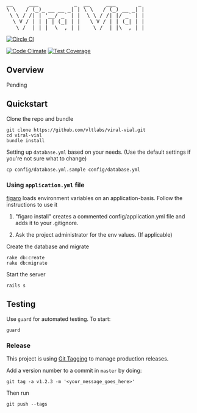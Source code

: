 <pre>
__     ___           _  __     ___       _
\ \   / (_)_ __ __ _| | \ \   / (_) __ _| |
 \ \ / /| | '__/ _` | |  \ \ / /| |/ _` | |
  \ V / | | | | (_| | |   \ V / | | (_| | |
   \_/  |_|_|  \__,_|_|    \_/  |_|\__,_|_|
</pre>

[![Circle CI](https://circleci.com/gh/vltlabs/viral-vial.svg?style=svg)](https://circleci.com/gh/vltlabs/viral-vial)

[![Code Climate](https://codeclimate.com/repos/546b1c05695680464c016d17/badges/3a143515d2030fa9e0a4/gpa.svg)](https://codeclimate.com/repos/546b1c05695680464c016d17/feed)
[![Test Coverage](https://codeclimate.com/repos/546b1c05695680464c016d17/badges/3a143515d2030fa9e0a4/coverage.svg)](https://codeclimate.com/repos/546b1c05695680464c016d17/feed)

## Overview

Pending

## Quickstart
Clone the repo and bundle

    git clone https://github.com/vltlabs/viral-vial.git
    cd viral-vial
    bundle install

Setting up `database.yml` based on your needs. (Use the default settings if you're not sure what to change)

    cp config/database.yml.sample config/database.yml

### Using `application.yml` file

[figaro](https://github.com/laserlemon/figaro "figaro") loads environment variables on an application-basis. Follow the instructions to use it

1. "figaro install" creates a commented config/application.yml file and adds it to your .gitignore.

2. Ask the project administrator for the env values. (If applicable)

Create the database and migrate

    rake db:create
    rake db:migrate

Start the server

    rails s

## Testing

Use `guard` for automated testing. To start:

    guard

### Release

This project is using [Git Tagging](http://git-scm.com/book/en/Git-Basics-Tagging) to manage production releases.

Add a version number to a commit in `master` by doing:

    git tag -a v1.2.3 -m '<your_message_goes_here>'

Then run

    git push --tags
